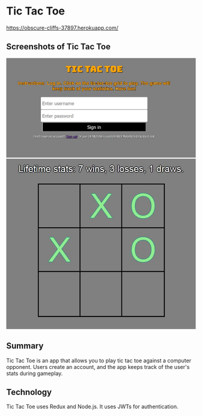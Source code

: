 # Tic Tac Toe

https://obscure-cliffs-37897.herokuapp.com/

## Screenshots of Tic Tac Toe
![Screenshot 1](/screenshot1.jpg?raw=true "Screenshot 1")
![Screenshot 2](/screenshot2.jpg?raw=true "Screenshot 2")


## Summary

Tic Tac Toe is an app that allows you to play tic tac toe against a computer opponent. Users create an account, and the app keeps track of the user's stats during gameplay.

## Technology

Tic Tac Toe uses Redux and Node.js. It uses JWTs for authentication.
